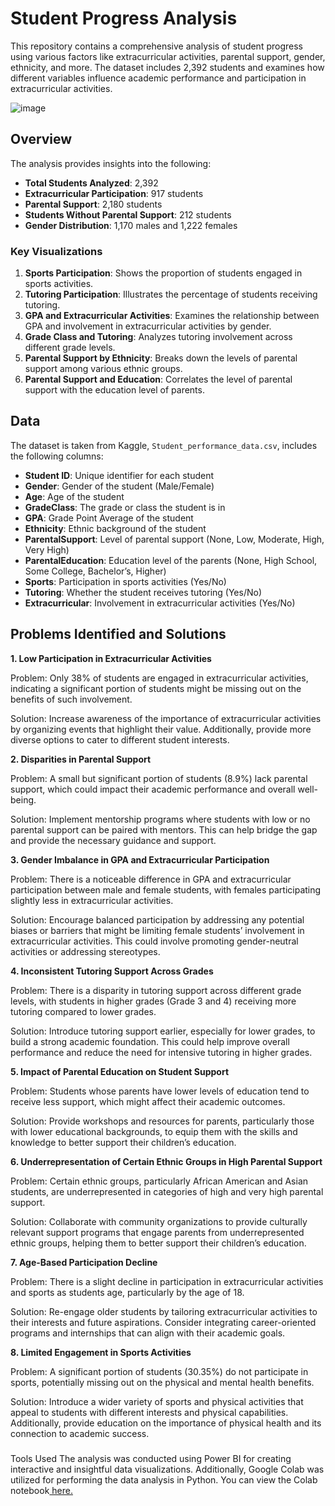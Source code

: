 # Student Progress Analysis

This repository contains a comprehensive analysis of student progress using various factors like extracurricular activities, parental support, gender, ethnicity, and more. The dataset includes 2,392 students and examines how different variables influence academic performance and participation in extracurricular activities.


![image](https://github.com/user-attachments/assets/1ff82106-5e4b-49a3-bfb4-d8de74654d0d)


## Overview

The analysis provides insights into the following:

- **Total Students Analyzed**: 2,392
- **Extracurricular Participation**: 917 students
- **Parental Support**: 2,180 students
- **Students Without Parental Support**: 212 students
- **Gender Distribution**: 1,170 males and 1,222 females

### Key Visualizations

1. **Sports Participation**: Shows the proportion of students engaged in sports activities.
2. **Tutoring Participation**: Illustrates the percentage of students receiving tutoring.
3. **GPA and Extracurricular Activities**: Examines the relationship between GPA and involvement in extracurricular activities by gender.
4. **Grade Class and Tutoring**: Analyzes tutoring involvement across different grade levels.
5. **Parental Support by Ethnicity**: Breaks down the levels of parental support among various ethnic groups.
6. **Parental Support and Education**: Correlates the level of parental support with the education level of parents.

## Data

The dataset is taken from Kaggle, `Student_performance_data.csv`, includes the following columns:

- **Student ID**: Unique identifier for each student
- **Gender**: Gender of the student (Male/Female)
- **Age**: Age of the student
- **GradeClass**: The grade or class the student is in
- **GPA**: Grade Point Average of the student
- **Ethnicity**: Ethnic background of the student
- **ParentalSupport**: Level of parental support (None, Low, Moderate, High, Very High)
- **ParentalEducation**: Education level of the parents (None, High School, Some College, Bachelor’s, Higher)
- **Sports**: Participation in sports activities (Yes/No)
- **Tutoring**: Whether the student receives tutoring (Yes/No)
- **Extracurricular**: Involvement in extracurricular activities (Yes/No)


## Problems Identified and Solutions


**1. Low Participation in Extracurricular Activities**

Problem: Only 38% of students are engaged in extracurricular activities, indicating a significant portion of students might be missing out on the benefits of such involvement.

Solution: Increase awareness of the importance of extracurricular activities by organizing events that highlight their value. Additionally, provide more diverse options to cater to different student interests.

**2. Disparities in Parental Support**

Problem: A small but significant portion of students (8.9%) lack parental support, which could impact their academic performance and overall well-being.

Solution: Implement mentorship programs where students with low or no parental support can be paired with mentors. This can help bridge the gap and provide the necessary guidance and support.

**3. Gender Imbalance in GPA and Extracurricular Participation**

Problem: There is a noticeable difference in GPA and extracurricular participation between male and female students, with females participating slightly less in extracurricular activities.

Solution: Encourage balanced participation by addressing any potential biases or barriers that might be limiting female students’ involvement in extracurricular activities. This could involve promoting gender-neutral activities or addressing stereotypes.

**4. Inconsistent Tutoring Support Across Grades**

Problem: There is a disparity in tutoring support across different grade levels, with students in higher grades (Grade 3 and 4) receiving more tutoring compared to lower grades.

Solution: Introduce tutoring support earlier, especially for lower grades, to build a strong academic foundation. This could help improve overall performance and reduce the need for intensive tutoring in higher grades.

**5. Impact of Parental Education on Student Support**

Problem: Students whose parents have lower levels of education tend to receive less support, which might affect their academic outcomes.

Solution: Provide workshops and resources for parents, particularly those with lower educational backgrounds, to equip them with the skills and knowledge to better support their children’s education.

**6. Underrepresentation of Certain Ethnic Groups in High Parental Support**

Problem: Certain ethnic groups, particularly African American and Asian students, are underrepresented in categories of high and very high parental support.

Solution: Collaborate with community organizations to provide culturally relevant support programs that engage parents from underrepresented ethnic groups, helping them to better support their children’s education.

**7. Age-Based Participation Decline**

Problem: There is a slight decline in participation in extracurricular activities and sports as students age, particularly by the age of 18.

Solution: Re-engage older students by tailoring extracurricular activities to their interests and future aspirations. Consider integrating career-oriented programs and internships that can align with their academic goals.

**8. Limited Engagement in Sports Activities**

Problem: A significant portion of students (30.35%) do not participate in sports, potentially missing out on the physical and mental health benefits.

Solution: Introduce a wider variety of sports and physical activities that appeal to students with different interests and physical capabilities. Additionally, provide education on the importance of physical health and its connection to academic success.

###

Tools Used The analysis was conducted using Power BI for creating interactive and insightful data visualizations. Additionally, Google Colab was utilized for performing the data analysis in Python. You can view the Colab notebook[ here.](https://colab.research.google.com/drive/1RsJc0tSCn6XHxo7yL5INrls0jNTIG1rG#scrollTo=-LZizImmpwEe)



